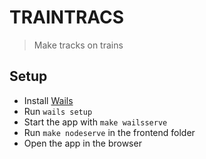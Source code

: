 # TRAINTRACS

> Make tracks on trains

## Setup

* Install [Wails](https://wails.app/gettingstarted/installing/)
* Run `wails setup`
* Start the app with `make wailsserve`
* Run `make nodeserve` in the frontend folder
* Open the app in the browser
